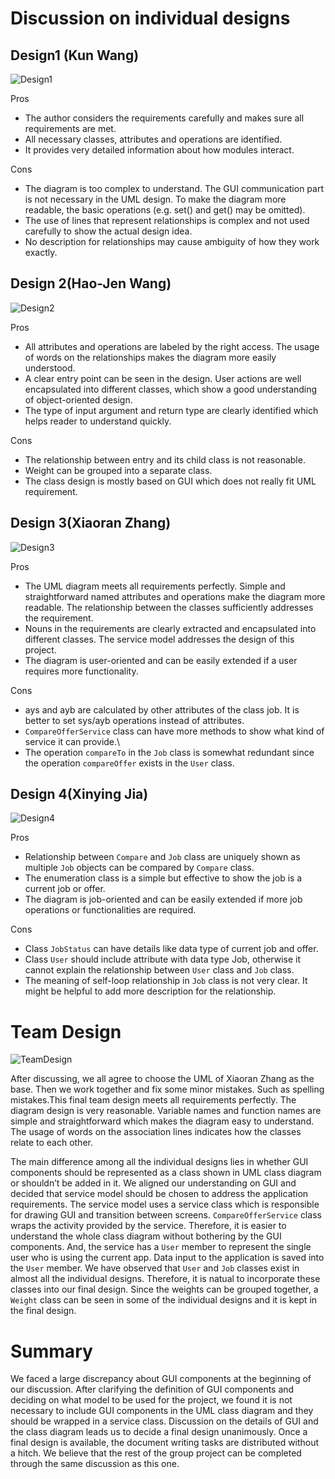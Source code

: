# Discussion on individual designs

## Design1 (Kun Wang)

![Design1](./images/Design1.png "Design 1")

Pros
- The author considers the requirements carefully and makes sure all requirements are met. 
- All necessary classes, attributes and operations are identified.
- It provides very detailed information about how modules interact.

Cons
- The diagram is too complex to understand. The GUI communication part is not necessary in the UML design. To make the diagram more readable, the basic operations (e.g. set() and get() may be omitted).
- The use of lines that represent relationships is complex and not used carefully to show the actual design idea.
- No description for relationships may cause ambiguity of how they work exactly.

## Design 2(Hao-Jen Wang)

![Design2](./images/Design2.png "Design 2")

Pros
- All attributes and operations are labeled by the right access. The usage of words on the relationships makes the diagram more easily understood.
- A clear entry point can be seen in the design. User actions are well encapsulated into different classes, which show a good understanding of object-oriented design.
- The type of input argument and return type are clearly identified which helps reader to understand quickly.

Cons
- The relationship between entry and its child class is not reasonable.
- Weight can be grouped into a separate class.
- The class design is mostly based on GUI which does not really fit UML requirement.

## Design 3(Xiaoran Zhang)

![Design3](./images/Design3.png "Design 3")

Pros
- The UML diagram meets all requirements perfectly. Simple and straightforward named attributes and operations make the diagram more readable. The relationship between the classes sufficiently addresses the requirement.
- Nouns in the requirements are clearly extracted and encapsulated into different classes. The service model addresses the design of this project.
- The diagram is user-oriented and can be easily extended if a user requires more functionality.

Cons
- ays and ayb are calculated by other attributes of the class job. It is better to set sys/ayb operations instead of attributes.
- `CompareOfferService` class can have more methods to show what kind of service it can provide.\
- The operation `compareTo` in the `Job` class is somewhat redundant since the operation `compareOffer` exists in the `User` class.

## Design 4(Xinying Jia)

![Design4](./images/Design4.png "Design 4")

Pros
- Relationship between `Compare` and `Job` class are uniquely shown as multiple `Job` objects can be compared by `Compare` class.
- The enumeration class is a simple but effective to show the job is a current job or offer.
- The diagram is job-oriented and can be easily extended if more job operations or functionalities are required.

Cons
- Class `JobStatus` can have details like data type of current job and offer.
- Class `User` should include attribute with data type Job, otherwise it cannot explain the relationship between `User` class and `Job` class.
- The meaning of self-loop relationship in `Job` class is not very clear. It might be helpful to add more description for the relationship.

# Team Design

![TeamDesign](./images/TeamDesign.png "Team Design")

After discussing, we all agree to choose the UML of Xiaoran Zhang as the base. Then we work together and fix some minor mistakes. Such as spelling mistakes.This final team design meets all requirements perfectly. The diagram design is very reasonable. Variable names and function names are simple and straightforward which makes the diagram easy to understand. The usage of words on the association lines indicates how the classes relate to each other.

The main difference among all the individual designs lies in whether GUI components should be represented as a class shown in UML class diagram or shouldn’t be added in it. We aligned our understanding on GUI and decided that service model should be chosen to address the application requirements. The service model uses a service class which is responsible for drawing GUI and transition between screens. `CompareOfferService` class wraps the activity provided by the service. Therefore, it is easier to understand the whole class diagram without bothering by the GUI components. And, the service has a `User` member to represent the single user who is using the current app. Data input to the application is saved into the `User` member. We have observed that `User` and `Job` classes exist in almost all the individual designs. Therefore, it is natual to incorporate these classes into our final design. Since the weights can be grouped together, a `Weight` class can be seen in some of the individual designs and it is kept in the final design.

# Summary

We faced a large discrepancy about GUI components at the beginning of our discussion. After clarifying the definition of GUI components and deciding on what model to be used for the project, we found it is not necessary to include GUI components in the UML class diagram and they should be wrapped in a service class. Discussion on the details of GUI and the class diagram leads us to decide a final design unanimously. Once a final design is available, the document writing tasks are distributed without a hitch. We believe that the rest of the group project can be completed through the same discussion as this one.